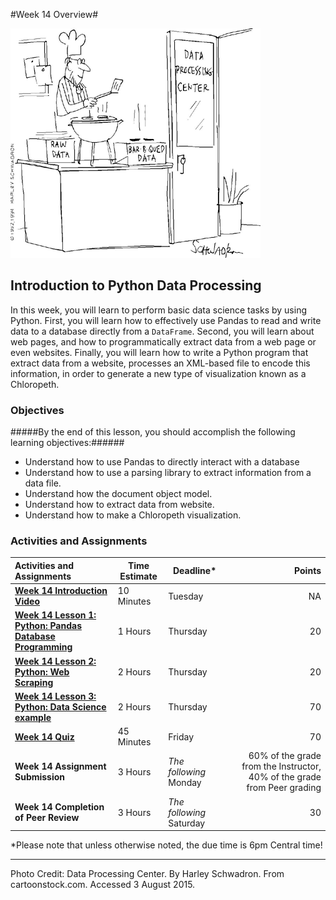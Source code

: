 #Week 14 Overview#

![Data Processing Comic](images/BBQ.gif)
## Introduction to Python Data Processing ##

In this week, you will learn to perform basic data science tasks by
using Python. First, you will learn how to effectively use Pandas to
read and write data to a database directly from a `DataFrame`. Second,
you will learn about web pages, and how to programmatically extract data
from a web page or even websites. Finally, you will learn how to write a
Python program that extract data from a website, processes an XML-based
file to encode this information, in order to generate a new type of
visualization known as a Chloropeth.

### Objectives ###

#####By the end of this lesson, you should accomplish the following learning objectives:######

- Understand how to use Pandas to directly interact with a database
- Understand how to use a parsing library to extract information from a data file.
- Understand how the document object model.
- Understand how to extract data from website.
- Understand how to make a Chloropeth visualization.

### Activities and Assignments ###

|Activities and Assignments | Time Estimate | Deadline* | Points|
|:------| -----|-------|----------:|
|**[Week 14 Introduction Video][w14v]**|10 Minutes|Tuesday|NA|
|**[Week 14 Lesson 1: Python: Pandas Database Programming](lesson1.md)**| 1 Hours |Thursday| 20|
|**[Week 14 Lesson 2: Python: Web Scraping](lesson2.md)**| 2 Hours | Thursday | 20 |
|**[Week 14 Lesson 3: Python: Data Science example](lesson3.md)**| 2 Hours | Thursday| 70 |
|**[Week 14 Quiz][w14q]**| 45 Minutes | Friday | 70|
|**Week 14 Assignment Submission**| 3 Hours | *The following*  Monday | 60% of the grade from the Instructor, 40% of the grade from Peer grading | 
|**Week 14 Completion of Peer Review**| 3 Hours | *The following* Saturday | 30 | 

*Please note that unless otherwise noted, the due time is 6pm Central time!

----------
[w14v]: https://mediaspace.illinois.edu/media/
[w14q]: https://learn.illinois.edu/mod/quiz/
Photo Credit: Data Processing Center.  By Harley Schwadron. From cartoonstock.com.  Accessed 3 August 2015.
